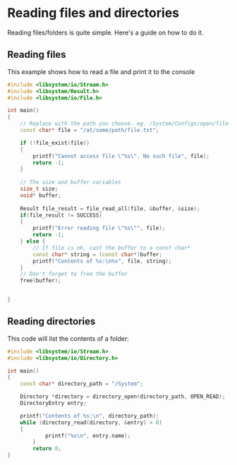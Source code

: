 # Reading files and directories

Reading files/folders is quite simple. Here's a guide on how to do it.

## Reading files
This example shows how to read a file and print it to the console

```c++
#include <libsystem/io/Stream.h>
#include <libsystem/Result.h>
#include <libsystem/io/File.h>

int main()
{
    // Replace with the path you choose. eg. /System/Configs/open/file-extensions.json
    const char* file = "/at/some/path/file.txt";

    if (!file_exist(file))
    {
        printf("Cannot access file \"%s\". No such file", file);
        return -1;
    }
    
    // The size and buffer variables
    size_t size;
    void* buffer;
    
    Result file_result = file_read_all(file, &buffer, &size);
    if(file_result != SUCCESS)
    {
        printf("Error reading file \"%s\"", file);
        return -1;
    } else {
        // If file is ok, cast the buffer to a const char*
        const char* string = (const char*)buffer;
        printf("Contents of %s:\n%s", file, string);
    }
    // Don't forget to free the buffer
    free(buffer);


}
```

## Reading directories

This code will list the contents of a folder:
```c++
#include <libsystem/io/Stream.h>
#include <libsystem/io/Directory.h>

int main()
{
	const char* directory_path = "/System";

	Directory *directory = directory_open(directory_path, OPEN_READ);
	DirectoryEntry entry;

   	printf("Contents of %s:\n", directory_path);
	while (directory_read(directory, &entry) > 0)
	{
       		printf("%s\n", entry.name);
    	}
    	return 0;
}
```
